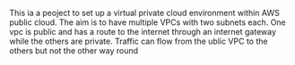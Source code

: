 This ia a peoject to set up a virtual private cloud environment within AWS public cloud.
The aim is to have multiple VPCs with two subnets each.
One vpc is public and has a route to the internet through an internet gateway while the others are private.
Traffic can flow from the ublic VPC to the others but not the other way round
